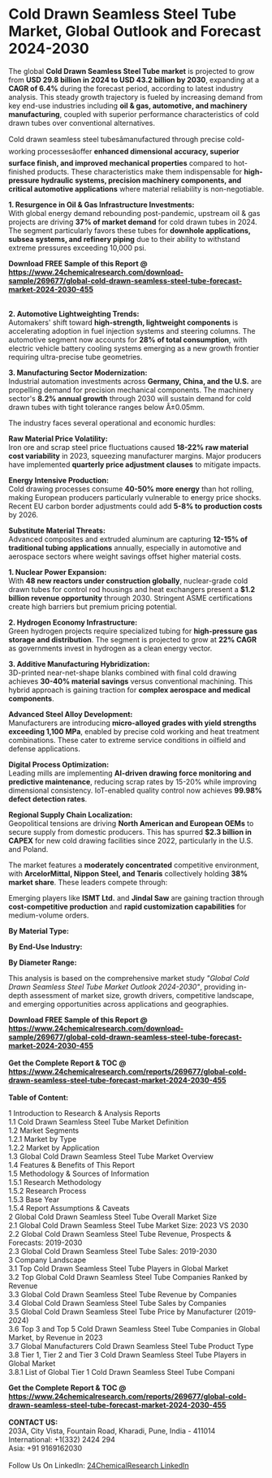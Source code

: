 <h1>Cold Drawn Seamless Steel Tube Market, Global Outlook and Forecast 2024-2030</h1><p>The global <strong>Cold Drawn Seamless Steel Tube market</strong> is projected to grow from <strong>USD 29.8 billion in 2024 to USD 43.2 billion by 2030</strong>, expanding at a <strong>CAGR of 6.4%</strong> during the forecast period, according to latest industry analysis. This steady growth trajectory is fueled by increasing demand from key end-use industries including <strong>oil &amp; gas, automotive, and machinery manufacturing</strong>, coupled with superior performance characteristics of cold drawn tubes over conventional alternatives.</p><p>Cold drawn seamless steel tubesâmanufactured through precise cold-working processesâoffer <strong>enhanced dimensional accuracy, superior surface finish, and improved mechanical properties</strong> compared to hot-finished products. These characteristics make them indispensable for <strong>high-pressure hydraulic systems, precision machinery components, and critical automotive applications</strong> where material reliability is non-negotiable.</p><p><strong>1. Resurgence in Oil &amp; Gas Infrastructure Investments:</strong><br>
With global energy demand rebounding post-pandemic, upstream oil &amp; gas projects are driving <strong>37% of market demand</strong> for cold drawn tubes in 2024. The segment particularly favors these tubes for <strong>downhole applications, subsea systems, and refinery piping</strong> due to their ability to withstand extreme pressures exceeding 10,000 psi.</p><div><b>Download FREE Sample of this Report @ 
            <a href="https://www.24chemicalresearch.com/download-sample/269677/global-cold-drawn-seamless-steel-tube-forecast-market-2024-2030-455">
            https://www.24chemicalresearch.com/download-sample/269677/global-cold-drawn-seamless-steel-tube-forecast-market-2024-2030-455</a></b></div><br><p><strong>2. Automotive Lightweighting Trends:</strong><br>
Automakers' shift toward <strong>high-strength, lightweight components</strong> is accelerating adoption in fuel injection systems and steering columns. The automotive segment now accounts for <strong>28% of total consumption</strong>, with electric vehicle battery cooling systems emerging as a new growth frontier requiring ultra-precise tube geometries.</p><p><strong>3. Manufacturing Sector Modernization:</strong><br>
Industrial automation investments across <strong>Germany, China, and the U.S.</strong> are propelling demand for precision mechanical components. The machinery sector's <strong>8.2% annual growth</strong> through 2030 will sustain demand for cold drawn tubes with tight tolerance ranges below Â±0.05mm.</p><p>The industry faces several operational and economic hurdles:</p><p><strong>Raw Material Price Volatility:</strong><br>
    Iron ore and scrap steel price fluctuations caused <strong>18-22% raw material cost variability</strong> in 2023, squeezing manufacturer margins. Major producers have implemented <strong>quarterly price adjustment clauses</strong> to mitigate impacts.</p><p><strong>Energy Intensive Production:</strong><br>
    Cold drawing processes consume <strong>40-50% more energy</strong> than hot rolling, making European producers particularly vulnerable to energy price shocks. Recent EU carbon border adjustments could add <strong>5-8% to production costs</strong> by 2026.</p><p><strong>Substitute Material Threats:</strong><br>
    Advanced composites and extruded aluminum are capturing <strong>12-15% of traditional tubing applications</strong> annually, especially in automotive and aerospace sectors where weight savings offset higher material costs.</p><p><strong>1. Nuclear Power Expansion:</strong><br>
With <strong>48 new reactors under construction globally</strong>, nuclear-grade cold drawn tubes for control rod housings and heat exchangers present a <strong>$1.2 billion revenue opportunity</strong> through 2030. Stringent ASME certifications create high barriers but premium pricing potential.</p><p><strong>2. Hydrogen Economy Infrastructure:</strong><br>
Green hydrogen projects require specialized tubing for <strong>high-pressure gas storage and distribution</strong>. The segment is projected to grow at <strong>22% CAGR</strong> as governments invest in hydrogen as a clean energy vector.</p><p><strong>3. Additive Manufacturing Hybridization:</strong><br>
3D-printed near-net-shape blanks combined with final cold drawing achieves <strong>30-40% material savings</strong> versus conventional machining. This hybrid approach is gaining traction for <strong>complex aerospace and medical components</strong>.</p><p><strong>Advanced Steel Alloy Development:</strong><br>
    Manufacturers are introducing <strong>micro-alloyed grades with yield strengths exceeding 1,100 MPa</strong>, enabled by precise cold working and heat treatment combinations. These cater to extreme service conditions in oilfield and defense applications.</p><p><strong>Digital Process Optimization:</strong><br>
    Leading mills are implementing <strong>AI-driven drawing force monitoring and predictive maintenance</strong>, reducing scrap rates by 15-20% while improving dimensional consistency. IoT-enabled quality control now achieves <strong>99.98% defect detection rates</strong>.</p><p><strong>Regional Supply Chain Localization:</strong><br>
    Geopolitical tensions are driving <strong>North American and European OEMs</strong> to secure supply from domestic producers. This has spurred <strong>$2.3 billion in CAPEX</strong> for new cold drawing facilities since 2022, particularly in the U.S. and Poland.</p><p>The market features a <strong>moderately concentrated</strong> competitive environment, with <strong>ArcelorMittal, Nippon Steel, and Tenaris</strong> collectively holding <strong>38% market share</strong>. These leaders compete through:</p><p>Emerging players like <strong>ISMT Ltd.</strong> and <strong>Jindal Saw</strong> are gaining traction through <strong>cost-competitive production</strong> and <strong>rapid customization capabilities</strong> for medium-volume orders.</p><p><strong>By Material Type:</strong></p><p><strong>By End-Use Industry:</strong></p><p><strong>By Diameter Range:</strong></p><p>This analysis is based on the comprehensive market study <em>"Global Cold Drawn Seamless Steel Tube Market Outlook 2024-2030"</em>, providing in-depth assessment of market size, growth drivers, competitive landscape, and emerging opportunities across applications and geographies.</p><div><b>Download FREE Sample of this Report @ 
            <a href="https://www.24chemicalresearch.com/download-sample/269677/global-cold-drawn-seamless-steel-tube-forecast-market-2024-2030-455">
            https://www.24chemicalresearch.com/download-sample/269677/global-cold-drawn-seamless-steel-tube-forecast-market-2024-2030-455</a></b></div><br><div><b>Get the Complete Report & TOC @ 
            <a href="https://www.24chemicalresearch.com/reports/269677/global-cold-drawn-seamless-steel-tube-forecast-market-2024-2030-455">
            https://www.24chemicalresearch.com/reports/269677/global-cold-drawn-seamless-steel-tube-forecast-market-2024-2030-455</a></b></div><br>
            <b>Table of Content:</b><p>1 Introduction to Research & Analysis Reports<br />
    1.1 Cold Drawn Seamless Steel Tube Market Definition<br />
    1.2 Market Segments<br />
        1.2.1 Market by Type<br />
        1.2.2 Market by Application<br />
    1.3 Global Cold Drawn Seamless Steel Tube Market Overview<br />
    1.4 Features & Benefits of This Report<br />
    1.5 Methodology & Sources of Information<br />
        1.5.1 Research Methodology<br />
        1.5.2 Research Process<br />
        1.5.3 Base Year<br />
        1.5.4 Report Assumptions & Caveats<br />
2 Global Cold Drawn Seamless Steel Tube Overall Market Size<br />
    2.1 Global Cold Drawn Seamless Steel Tube Market Size: 2023 VS 2030<br />
    2.2 Global Cold Drawn Seamless Steel Tube Revenue, Prospects & Forecasts: 2019-2030<br />
    2.3 Global Cold Drawn Seamless Steel Tube Sales: 2019-2030<br />
3 Company Landscape<br />
    3.1 Top Cold Drawn Seamless Steel Tube Players in Global Market<br />
    3.2 Top Global Cold Drawn Seamless Steel Tube Companies Ranked by Revenue<br />
    3.3 Global Cold Drawn Seamless Steel Tube Revenue by Companies<br />
    3.4 Global Cold Drawn Seamless Steel Tube Sales by Companies<br />
    3.5 Global Cold Drawn Seamless Steel Tube Price by Manufacturer (2019-2024)<br />
    3.6 Top 3 and Top 5 Cold Drawn Seamless Steel Tube Companies in Global Market, by Revenue in 2023<br />
    3.7 Global Manufacturers Cold Drawn Seamless Steel Tube Product Type<br />
    3.8 Tier 1, Tier 2 and Tier 3 Cold Drawn Seamless Steel Tube Players in Global Market<br />
        3.8.1 List of Global Tier 1 Cold Drawn Seamless Steel Tube Compani</p><div><b>Get the Complete Report & TOC @ 
            <a href="https://www.24chemicalresearch.com/reports/269677/global-cold-drawn-seamless-steel-tube-forecast-market-2024-2030-455">
            https://www.24chemicalresearch.com/reports/269677/global-cold-drawn-seamless-steel-tube-forecast-market-2024-2030-455</a></b></div><br><b>CONTACT US:</b><br>
            203A, City Vista, Fountain Road, Kharadi, Pune, India - 411014<br>
            International: +1(332) 2424 294<br>
            Asia: +91 9169162030 <br><br>
            Follow Us On LinkedIn: <a href="https://www.linkedin.com/company/24chemicalresearch/">24ChemicalResearch LinkedIn</a>